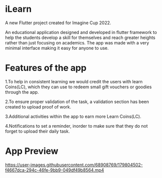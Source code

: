 # iLearn

A new Flutter project created for Imagine Cup 2022.

An educational application designed and developed in flutter framework to help the students develop a skill for themselves and reach greater heights rather than just focusing on academics. The app was made with a very minimal interface making it easy for anyone to use.

# Features of the app
1.To help in consistent learning we would credit the users with learn Coins(LC), which they can use to redeem small gift vouchers or goodies through the app.

2.To ensure proper validation of the task, a validation section has been created to upload proof of work.

3.Additional activities within the app to earn more Learn Coins(LC).

4.Notifications to set a reminder, inorder to make sure that they do not forget to upload their daily task.

# App Preview


https://user-images.githubusercontent.com/68908769/179804502-f4667dca-294c-46fe-9bb9-049df49b8564.mp4

